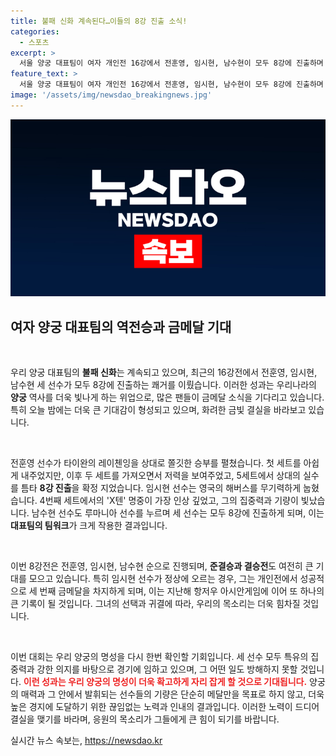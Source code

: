 ```yaml
---
title: 불패 신화 계속된다…이들의 8강 진출 소식!
categories:
  - 스포츠
excerpt: >
  서울 양궁 대표팀이 여자 개인전 16강에서 전훈영, 임시현, 남수현이 모두 8강에 진출하며 불패 신화를 이어갔습니다. 이들의 금메달 도전이 기대되는 순간, 최강의 면모를 확인하세요!
feature_text: >
  서울 양궁 대표팀이 여자 개인전 16강에서 전훈영, 임시현, 남수현이 모두 8강에 진출하며 불패 신화를 이어갔습니다. 이들의 금메달 도전이 기대되는 순간, 최강의 면모를 확인하세요!
image: '/assets/img/newsdao_breakingnews.jpg'
---
```


<p><img src="/assets/img/newsdao_breakingnews.jpg" alt="ontimetimes 속보" /></p>

<h2 data-ke-size="size26">여자 양궁 대표팀의 역전승과 금메달 기대</h2>

<p data-ke-size="size16">&nbsp;</p>

<p>우리 양궁 대표팀의 <b>불패 신화</b>는 계속되고 있으며, 최근의 16강전에서 전훈영, 임시현, 남수현 세 선수가 모두 8강에 진출하는 쾌거를 이뤘습니다. 이러한 성과는 우리나라의 <b>양궁</b> 역사를 더욱 빛나게 하는 위업으로, 많은 팬들이 금메달 소식을 기다리고 있습니다. 특히 오늘 밤에는 더욱 큰 기대감이 형성되고 있으며, 화려한 금빛 결실을 바라보고 있습니다.</p>

<p data-ke-size="size16">&nbsp;</p>

<p>전훈영 선수가 타이완의 레이첸잉을 상대로 쫄깃한 승부를 펼쳤습니다. 첫 세트를 아쉽게 내주었지만, 이후 두 세트를 가져오면서 저력을 보여주었고, 5세트에서 상대의 실수를 틈타 <b>8강 진출</b>을 확정 지었습니다. 임시현 선수는 영국의 해버스를 무기력하게 눕혔습니다. 4번째 세트에서의 'X텐' 명중이 가장 인상 깊었고, 그의 집중력과 기량이 빛났습니다. 남수현 선수도 루마니아 선수를 누르며 세 선수는 모두 8강에 진출하게 되며, 이는 <b>대표팀의 팀워크</b>가 크게 작용한 결과입니다.</p>

<p data-ke-size="size16">&nbsp;</p>

<p>이번 8강전은 전훈영, 임시현, 남수현 순으로 진행되며, <b>준결승과 결승전</b>도 여전히 큰 기대를 모으고 있습니다. 특히 임시현 선수가 정상에 오르는 경우, 그는 개인전에서 성공적으로 세 번째 금메달을 차지하게 되며, 이는 지난해 항저우 아시안게임에 이어 또 하나의 큰 기록이 될 것입니다. 그녀의 선택과 귀결에 따라, 우리의 목소리는 더욱 힘차질 것입니다.</p>

<p data-ke-size="size16">&nbsp;</p>

<p>이번 대회는 우리 양궁의 명성을 다시 한번 확인할 기회입니다. 세 선수 모두 특유의 집중력과 강한 의지를 바탕으로 경기에 임하고 있으며, 그 어떤 일도 방해하지 못할 것입니다. <b><span style="color: #ee2323;">이런 성과는 우리 양궁의 명성이 더욱 확고하게 자리 잡게 할 것으로 기대됩니다.</span></b> 양궁의 매력과 그 안에서 발휘되는 선수들의 기량은 단순히 메달만을 목표로 하지 않고, 더욱 높은 경지에 도달하기 위한 끊임없는 노력과 인내의 결과입니다. 이러한 노력이 드디어 결실을 맺기를 바라며, 응원의 목소리가 그들에게 큰 힘이 되기를 바랍니다.</p>
실시간 뉴스 속보는, <a href="https://newsdao.kr" rel="dofollow">https://newsdao.kr</a>


